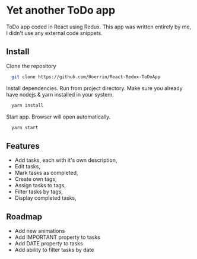 # Yet another ToDo app

ToDo app coded in React using Redux. 
This app was written entirely by me, I didn't use any external code snippets.


## Install

Clone the repository

```bash
  git clone https://github.com/Hoerrin/React-Redux-ToDoApp
```

Install dependencies. Run from project directory. Make sure you already have nodejs & yarn installed in your system.

```bash
  yarn install
```

Start app. Browser will open automatically.

```bash
  yarn start
```

## Features

- Add tasks, each with it's own description, 
- Edit tasks,
- Mark tasks as completed,
- Create own tags,
- Assign tasks to tags,
- Filter tasks by tags,
- Display completed tasks,





## Roadmap

- Add new animations
- Add IMPORTANT property to tasks
- Add DATE property to tasks
- Add ability to filter tasks by date

